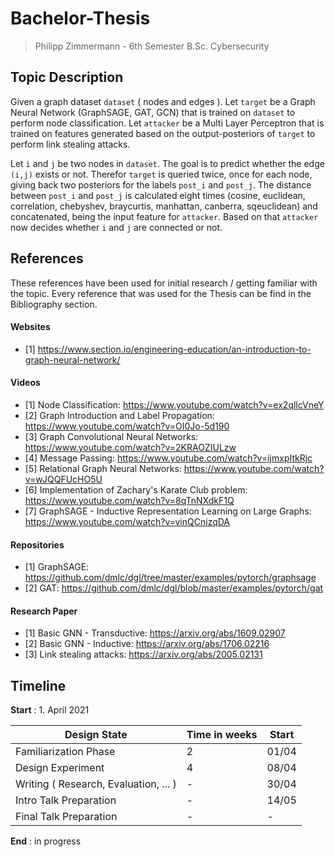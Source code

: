 # Bachelor-Thesis
> Philipp Zimmermann - 6th Semester B.Sc. Cybersecurity


## Topic Description

Given a graph dataset `dataset` ( nodes and edges ). Let `target` be a Graph Neural Network (GraphSAGE, GAT, GCN) that is trained on `dataset` to perform node classification. Let `attacker` be a Multi Layer Perceptron that is trained on features generated based on the output-posteriors of `target` to perform link stealing attacks.

Let `i` and `j` be two nodes in `dataset`. The goal is to predict whether the edge `(i,j)` exists or not. Therefor `target` is queried twice, once for each node, giving back two posteriors for the labels `post_i` and `post_j`. The distance between `post_i` and `post_j` is calculated eight times (cosine, euclidean, correlation, chebyshev, braycurtis, manhattan, canberra, sqeuclidean) and concatenated, being the input feature for `attacker`. Based on that `attacker` now decides whether `i` and `j` are connected or not.

## References
These references have been used for initial research / getting familiar with the topic. Every reference that was used for the Thesis can be find in the Bibliography section.

#### Websites
- [1] https://www.section.io/engineering-education/an-introduction-to-graph-neural-network/

#### Videos
- [1] Node Classification: https://www.youtube.com/watch?v=ex2qllcVneY
- [2] Graph Introduction and Label Propagation: https://www.youtube.com/watch?v=OI0Jo-5d190
- [3] Graph Convolutional Neural Networks: https://www.youtube.com/watch?v=2KRAOZIULzw
- [4] Message Passing: https://www.youtube.com/watch?v=ijmxpItkRjc
- [5] Relational Graph Neural Networks: https://www.youtube.com/watch?v=wJQQFUcHO5U
- [6] Implementation of Zachary's Karate Club problem: https://www.youtube.com/watch?v=8qTnNXdkF1Q
- [7] GraphSAGE - Inductive Representation Learning on Large Graphs: https://www.youtube.com/watch?v=vinQCnizqDA

#### Repositories
- [1] GraphSAGE: https://github.com/dmlc/dgl/tree/master/examples/pytorch/graphsage
- [2] GAT: https://github.com/dmlc/dgl/blob/master/examples/pytorch/gat

#### Research Paper
- [1] Basic GNN - Transductive: https://arxiv.org/abs/1609.02907
- [2] Basic GNN - Inductive: https://arxiv.org/abs/1706.02216
- [3] Link stealing attacks: https://arxiv.org/abs/2005.02131

## Timeline

**Start** : 1. April 2021

| Design State                         | Time in weeks | Start
|---                                   |---            |---
| Familiarization Phase                | 2             | 01/04
| Design Experiment                    | 4             | 08/04
| Writing ( Research, Evaluation, ... )| -             | 30/04
| Intro Talk Preparation               | -             | 14/05
| Final Talk Preparation               | -             | -

**End** : in progress
